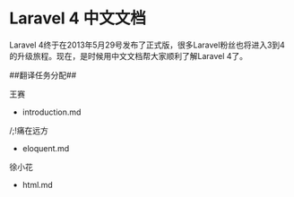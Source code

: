 Laravel 4 中文文档
====

Laravel 4终于在2013年5月29号发布了正式版，很多Laravel粉丝也将进入3到4的升级旅程。现在，是时候用中文文档帮大家顺利了解Laravel 4了。

##翻译任务分配##

王赛 
  * introduction.md

/;!痛在远方 
  * eloquent.md

徐小花
  * html.md

